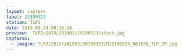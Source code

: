 ```yaml
---
layout: capture
label: 20190323
station: TLP2
date: 2019-03-24 08:16:38
preview:  TLP2/2019/201903/20190323/stack.jpg
capturas:
  - imagem: TLP2/2019/201903/20190323/M20190324_081638_TLP_2P.jpg
---
```


